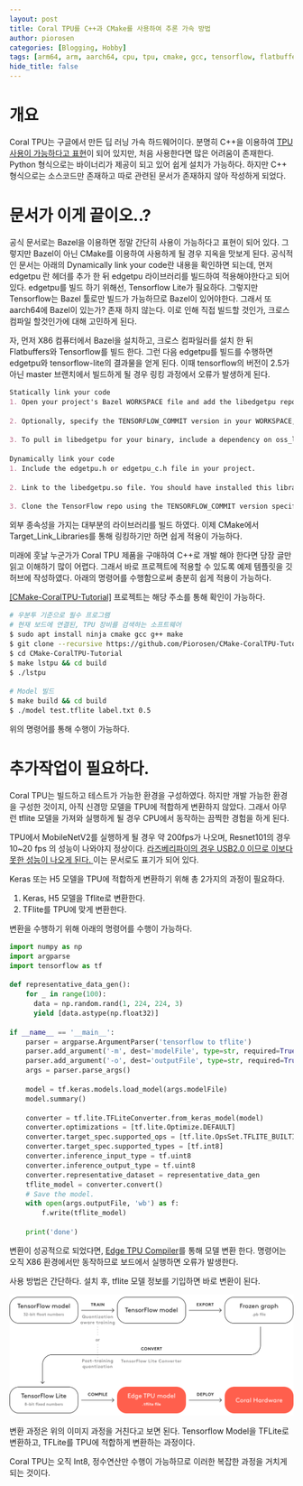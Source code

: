 ```yaml
---
layout: post
title: Coral TPU를 C++과 CMake를 사용하여 추론 가속 방법
author: piorosen
categories: [Blogging, Hobby]
tags: [arm64, arm, aarch64, cpu, tpu, cmake, gcc, tensorflow, flatbuffers, pre-built, ]
hide_title: false
---
```


# 개요

Coral TPU는 구글에서 만든 딥 러닝 가속 하드웨어이다. 분명히 C++을 이용하여 [TPU 사용이 가능하다고 표현](https://coral.ai/docs/edgetpu/tflite-cpp/#run-an-inference-with-the-libcoral-api)이 되어 있지만, 처음 사용한다면 많은 어려움이 존재한다. Python 형식으로는 바이너리가 제공이 되고 있어 쉽게 설치가 가능하다. 하지만 C++ 형식으로는 소스코드만 존재하고 따로 관련된 문서가 존재하지 않아 작성하게 되었다.

# 문서가 이게 끝이오..?

공식 문서로는 Bazel을 이용하면 정말 간단히 사용이 가능하다고 표현이 되어 있다. 그렇지만 Bazel이 아닌 CMake를 이용하여 사용하게 될 경우 지옥을 맛보게 된다. 공식적인 문서는 아래의 Dynamically link your code란 내용을 확인하면 되는데, 먼저 edgetpu 란 헤더를 추가 한 뒤 edgetpu 라이브러리를 빌드하여 적용해야한다고 되어 있다. edgetpu를 빌드 하기 위해선, Tensorflow Lite가 필요하다. 그렇지만 Tensorflow는 Bazel 툴로만 빌드가 가능하므로 Bazel이 있어야한다. 그래서 또 aarch64에 Bazel이 있는가? 존재 하지 않는다. 이로 인해 직접 빌드할 것인가, 크로스 컴파일 할것인가에 대해 고민하게 된다. 

자, 먼저 X86 컴퓨터에서 Bazel을 설치하고, 크로스 컴파일러를 설치 한 뒤 Flatbuffers와 Tensorflow를 빌드 한다.  그런 다음 edgetpu를 빌드를 수행하면 edgetpu와 tensorflow-lite의 결과물을 얻게 된다. 이때 tensorflow의 버전이 2.5가 아닌 master 브랜치에서 빌드하게 될 경우 링킹 과정에서 오류가 발생하게 된다. 

```md
Statically link your code
1. Open your project's Bazel WORKSPACE file and add the libedgetpu repository as an http_archive.

2. Optionally, specify the TENSORFLOW_COMMIT version in your WORKSPACE, and pass this value as a dependency for building libedgetpu. Otherwise, add an empty libedgtpu_dependencies() in your WORKSPACE and rely on the default settings of libedgetpu.

3. To pull in libedgetpu for your binary, include a dependency on oss_libedgetpu_direct_all.

Dynamically link your code
1. Include the edgetpu.h or edgetpu_c.h file in your project.

2. Link to the libedgetpu.so file. You should have installed this library during device setup, but you can also build it yourself.

3. Clone the TensorFlow repo using the TENSORFLOW_COMMIT version specified here—that's the version used to build the libedgetpu.so library, so your TensorFlow version must match. Then build TensorFlow Lite (libtensorflow-lite.a) and also link to that.
```

외부 종속성을 가지는 대부분의 라이브러리를 빌드 하였다. 이제 CMake에서 Target_Link_Libraries를 통해 링킹하기만 하면 쉽게 적용이 가능하다.

미래에 훗날 누군가가 Coral TPU 제품을 구매하여 C++로 개발 해야 한다면 당장 글만 읽고 이해하기 많이 어렵다. 그래서 바로 프로젝트에 적용할 수 있도록 예제 템플릿을 깃허브에 작성하였다. 아래의 명령어를 수행함으로써 
충분히 쉽게 적용이 가능하다.

[[CMake-CoralTPU-Tutorial]](https://github.com/Piorosen/CMake-CoralTPU-Tutorial) 프로젝트는 해당 주소를 통해 확인이 가능하다. 

```sh
# 우분투 기준으로 필수 프로그램
# 현재 보드에 연결된, TPU 장비를 검색하는 소프트웨어 
$ sudo apt install ninja cmake gcc g++ make
$ git clone --recursive https://github.com/Piorosen/CMake-CoralTPU-Tutorial
$ cd CMake-CoralTPU-Tutorial
$ make lstpu && cd build
$ ./lstpu

# Model 빌드 
$ make build && cd build
$ ./model test.tflite label.txt 0.5
```

위의 명령어를 통해 수행이 가능하다.

# 추가작업이 필요하다.

Coral TPU는 빌드하고 테스트가 가능한 환경을 구성하였다. 하지만 개발 가능한 환경을 구성한 것이지, 아직 신경망 모델을 TPU에 적합하게 변환하지 않았다. 그래서 아무런 tflite 모델을 가져와 실행하게 될 경우 CPU에서 동작하는 끔찍한 경험을 하게 된다. 

TPU에서 MobileNetV2를 실행하게 될 경우 약 200fps가 나오며, Resnet101의 경우 10~20 fps 의 성능이 나와야지 정상이다. [라즈베리파이의 경우 USB2.0 이므로 이보다 못한 성능이 나오게 된다. ](https://coral.ai/docs/accelerator/get-started/#requirements) 이는 문서로도 표기가 되어 있다. 

Keras 또는 H5 모델을 TPU에 적합하게 변환하기 위해 총 2가지의 과정이 필요하다.

1. Keras, H5 모델을 Tflite로 변환한다.
2. TFlite를 TPU에 맞게 변환한다.

변환을 수행하기 위해 아래의 명령어를 수행이 가능하다.

```python
import numpy as np
import argparse
import tensorflow as tf

def representative_data_gen():
    for _ in range(100):
      data = np.random.rand(1, 224, 224, 3)
      yield [data.astype(np.float32)]

if __name__ == '__main__':
    parser = argparse.ArgumentParser('tensorflow to tflite')
    parser.add_argument('-m', dest='modelFile', type=str, required=True, help='텐서플로우 모델 파일 이름')
    parser.add_argument('-o', dest='outputFile', type=str, required=True, help='TFLite 출력할 파일 명')
    args = parser.parse_args()
    
    model = tf.keras.models.load_model(args.modelFile)
    model.summary()
    
    converter = tf.lite.TFLiteConverter.from_keras_model(model)
    converter.optimizations = [tf.lite.Optimize.DEFAULT]
    converter.target_spec.supported_ops = [tf.lite.OpsSet.TFLITE_BUILTINS_INT8]
    converter.target_spec.supported_types = [tf.int8]
    converter.inference_input_type = tf.uint8
    converter.inference_output_type = tf.uint8
    converter.representative_dataset = representative_data_gen
    tflite_model = converter.convert()
    # Save the model.
    with open(args.outputFile, 'wb') as f:
        f.write(tflite_model)
    
    print('done')
```

변환이 성공적으로 되었다면, [Edge TPU Compiler](https://coral.ai/docs/edgetpu/compiler/)를 통해 모델 변환 한다. 명령어는 오직 X86 환경에서만 동작하므로 보드에서 실행하면 오류가 발생한다.

사용 방법은 간단하다. 설치 후, tflite 모델 정보를 기입하면 바로 변환이 된다.

[![compiler](/assets/img/post/2023-01-05-compile-workflow.png)](https://coral.ai/docs/edgetpu/models-intro/#compatibility-overview)

변환 과정은 위의 이미지 과정을 거친다고 보면 된다. Tensorflow Model을 TFLite로 변환하고, TFLite를 TPU에 적합하게 변환하는 과정이다. 

Coral TPU는 오직 Int8, 정수연산만 수행이 가능하므로 이러한 복잡한 과정을 거치게 되는 것이다.

